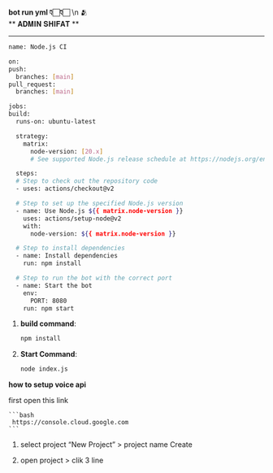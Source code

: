 **bot run yml 👇🏻👇🏻** \n      🫂  
 ** 𝐀𝐃𝐌𝐈𝐍 𝐒𝐇𝐈𝐅𝐀𝐓 **
______________________
  ```bash   
name: Node.js CI

on:
  push:
    branches: [main]
  pull_request:
    branches: [main]

jobs:
  build:
    runs-on: ubuntu-latest

    strategy:
      matrix:
        node-version: [20.x]
        # See supported Node.js release schedule at https://nodejs.org/en/about/releases/

    steps:
    # Step to check out the repository code
    - uses: actions/checkout@v2

    # Step to set up the specified Node.js version
    - name: Use Node.js ${{ matrix.node-version }}
      uses: actions/setup-node@v2
      with:
        node-version: ${{ matrix.node-version }}

    # Step to install dependencies
    - name: Install dependencies
      run: npm install

    # Step to run the bot with the correct port
    - name: Start the bot
      env:
        PORT: 8080
      run: npm start
```


1. **build command**:
    ```bash
    npm install
    ```

2. **Start Command**:
    ```bash
    node index.js
    ```

**how to setup voice api**

first open this link

    ```bash
     https://console.cloud.google.com
    ```
1. select project
   “New Project” > project name
   Create

2. open project >  clik 3 line 
   
